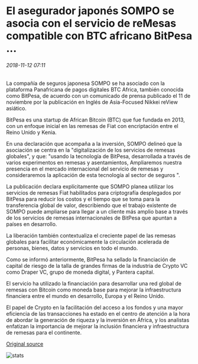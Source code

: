 # El asegurador japonés SOMPO se asocia con el servicio de reMesas compatible con BTC africano BitPesa ...

###### 2018-11-12 07:11

La compañía de seguros japonesa SOMPO se ha asociado con la plataforma Panafricana de pagos digitales BTC Africa, también conocida como BitPesa, de acuerdo con un comunicado de prensa publicado el 11 de noviembre por la publicación en Inglés de Asia-Focused Nikkei reView asiático.

BitPesa es una startup de African Bitcoin (BTC) que fue fundada en 2013, con un enfoque inicial en las remesas de Fiat con encriptación entre el Reino Unido y Kenia.

En una declaración que acompaña a la inversión, SOMPO delineó que la asociación se centra en la "digitalización de los servicios de remesas globales", y que: "usando la tecnología de BitPesa, desarrollada a través de varios experimentos en remesas y asentamientos, Ampliaremos nuestra presencia en el mercado internacional del servicio de remesas y consideraremos la aplicación de esta tecnología al sector de seguros ".

La publicación declara explícitamente que SOMPO planea utilizar los servicios de remesas Fiat habilitados para criptografía desplegados por BitPesa para reducir los costos y el tiempo que se toma para la transferencia global de valor, describiendo que el trabajo existente de SOMPO puede ampliarse para llegar a un cliente más amplio base a través de los servicios de remesas internacionales de BitPesa que apuntan a países en desarrollo.

La liberación también contextualiza el creciente papel de las remesas globales para facilitar económicamente la circulación acelerada de personas, bienes, datos y servicios en todo el mundo.

Como se informó anteriormente, BitPesa ha sellado la financiación de capital de riesgo de la talla de grandes firmas de la industria de Crypto VC como Draper VC, grupo de moneda digital, y Pantera capital.

El servicio ha utilizado la financiación para desarrollar una red global de remesas con Bitcoin como moneda base para mejorar la infraestructura financiera entre el mundo en desarrollo, Europa y el Reino Unido.

El papel de Crypto en la facilitación del acceso a los fondos y una mayor eficiencia de las transacciones ha estado en el centro de atención a la hora de abordar la generación de riqueza y la inversión en África, y los analistas enfatizan la importancia de mejorar la inclusión financiera y infraestructura de remesas para el continente.

[Original source](https://cointelegraph.com/news/japanese-insurer-sompo-partners-with-african-btc-enabled-remittance-service-bitpesa)

![stats](https://c.statcounter.com/11760860/0/a89fa40b/1/ "stats")